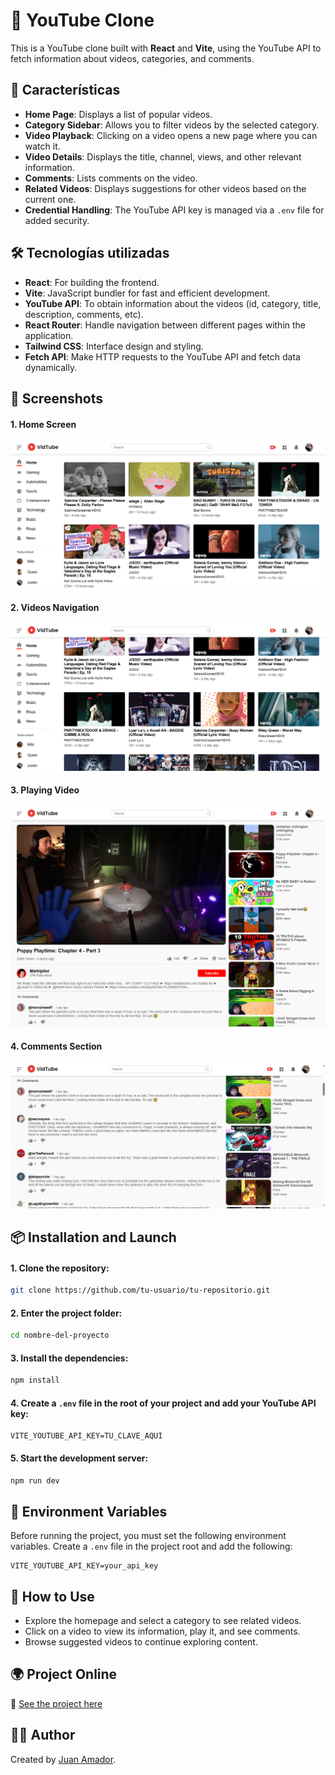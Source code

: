 # 🎥 YouTube Clone

This is a YouTube clone built with **React** and **Vite**, using the YouTube API to fetch information about videos, categories, and comments.

## 🚀 Características

- **Home Page**: Displays a list of popular videos.
- **Category Sidebar**: Allows you to filter videos by the selected category.
- **Video Playback**: Clicking on a video opens a new page where you can watch it.
- **Video Details**: Displays the title, channel, views, and other relevant information.
- **Comments**: Lists comments on the video.
- **Related Videos**: Displays suggestions for other videos based on the current one.
- **Credential Handling**: The YouTube API key is managed via a `.env` file for added security.

## 🛠 Tecnologías utilizadas

- **React**: For building the frontend.
- **Vite**: JavaScript bundler for fast and efficient development.
- **YouTube API**: To obtain information about the videos (id, category, title, description, comments, etc).
- **React Router**: Handle navigation between different pages within the application.
- **Tailwind CSS**: Interface design and styling.
- **Fetch API**: Make HTTP requests to the YouTube API and fetch data dynamically.

## 📸 Screenshots

#### 1. Home Screen

![Home Screen](./public/project_screenshots/screenshot_home.png)

#### 2. Videos Navigation

![Videos Navigation](./public/project_screenshots/screenshot_videos_navigation.png)

#### 3. Playing Video

![Playing Video](./public/project_screenshots/screenshot_playing_video.png)

#### 4. Comments Section

![Comments Section](./public/project_screenshots/screenshot_comments_section.png)

## 📦 Installation and Launch

#### 1. Clone the repository:

```bash
git clone https://github.com/tu-usuario/tu-repositorio.git
```

#### 2. Enter the project folder:

```bash
cd nombre-del-proyecto
```

#### 3. Install the dependencies:

```bash
npm install
```

#### 4. Create a `.env` file in the root of your project and add your YouTube API key:

```plaintext
VITE_YOUTUBE_API_KEY=TU_CLAVE_AQUI
```

#### 5. Start the development server:

```bash
npm run dev
```

## 🔑 Environment Variables

Before running the project, you must set the following environment variables.
Create a `.env` file in the project root and add the following:

```env
VITE_YOUTUBE_API_KEY=your_api_key
```

## 📜 How to Use

- Explore the homepage and select a category to see related videos.
- Click on a video to view its information, play it, and see comments.
- Browse suggested videos to continue exploring content.

## 🌍 Project Online

🔗 [See the project here](https://youtube-clone-juan-amadors-projects.vercel.app/)

## 👨‍💻 Author

Created by [Juan Amador](https://github.com/juanamador1009).
